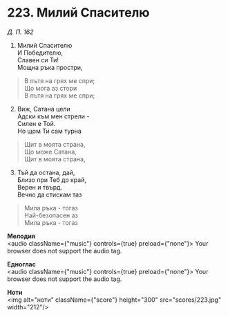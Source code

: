 # 223. Милий Спасителю  

*Д. П. 162*  

1. Милий Спасителю  
И Победителю,  
Славен си Ти!  
Мощна ръка простри,  

> В пътя на грях ме спри;  
> Що мога аз стори  
> В пътя на грях ме спри;  
>
2. Виж, Сатана цели  
Адски към мен стрели -  
Силен е Той.  
Но щом Ти сам турна  

> Щит в моята страна,  
> Що може Сатана,  
> Щит в моята страна,  
>
3. Тъй да остана, дай,  
Близо при Теб до край,  
Верен и твърд.  
Вечно да стискам таз  

> Мила ръка - тогаз  
> Най-безопасен аз  
> Мила ръка - тогаз  
>
__Мелодия__  
<audio className={"music"} controls={true} preload={"none"}><source src="mp3/223.mp3" type="audio/mpeg"/>
Your browser does not support the audio tag.
</audio>  

__Едноглас__  
<audio className={"music"} controls={true} preload={"none"}><source src="transp/223.mp3" type="audio/mpeg"/>
Your browser does not support the audio tag.
</audio>  

__Ноти__  
<img alt="ноти" className={"score"} height="300" src="scores/223.jpg" width="212"/>
